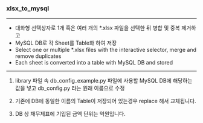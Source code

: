 ### xlsx_to_mysql

-----

* 대화형 선택상자로 1개 혹은 여러 개의 *.xlsx 파일을 선택한 뒤 병합 및 중복 제거하고
* MySQL DB로 각 Sheet를 Table화 하여 저장
* Select one or multiple *.xlsx files with the interactive selector, merge and remove duplicates
* Each sheet is converted into a table with MySQL DB and stored

-----

1. library 파일 속 db_config_example.py 파일에
사용할 MySQL DB에 해당하는 값을 넣고 db_config.py 라는 원래 이름으로 수정

2. 기존에 DB에 동일한 이름의 Table이 저장되어 있는경우 replace 해서 교체됩니다.

3. DB 상 재무제표에 기입된 금액 단위는 억원입니다.
